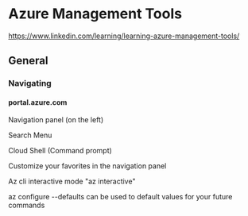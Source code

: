 # Azure Management Tools
https://www.linkedin.com/learning/learning-azure-management-tools/


## General

### Navigating

#### portal.azure.com

Navigation panel (on the left)


Search Menu

Cloud Shell (Command prompt)



Customize your favorites in the navigation panel


Az cli interactive mode "az interactive"

az configure --defaults can be used to default values for your future commands
